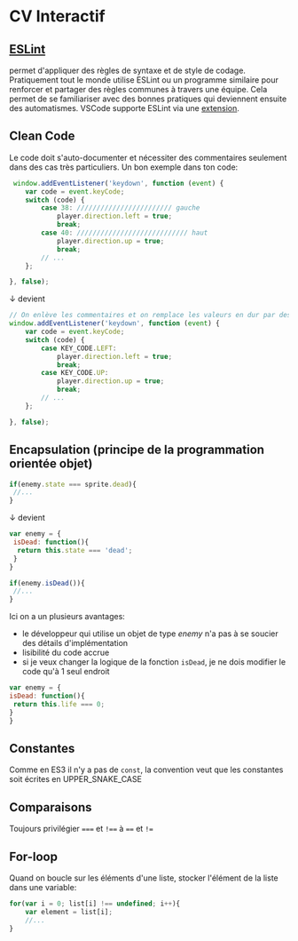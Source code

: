 # CV Interactif

## [ESLint](https://eslint.org/) 

permet d'appliquer des règles de syntaxe et de style de codage. Pratiquement tout le monde utilise ESLint ou un programme similaire pour renforcer et partager des règles communes à travers une équipe. Cela permet de se familiariser avec des bonnes pratiques qui deviennent ensuite des automatismes. VSCode supporte ESLint via une [extension](https://marketplace.visualstudio.com/items?itemName=dbaeumer.vscode-eslint).

## Clean Code
Le code doit s'auto-documenter et nécessiter des commentaires seulement dans des cas très particuliers. Un bon exemple dans ton code:
```js
 window.addEventListener('keydown', function (event) {
    var code = event.keyCode;
    switch (code) {
        case 38: //////////////////////// gauche    
            player.direction.left = true;
            break;
        case 40: //////////////////////////// haut
            player.direction.up = true;
            break;
        // ...    
    };

}, false);
```
↓ devient
```js
// On enlève les commentaires et on remplace les valeurs en dur par des variables aux noms explicites
window.addEventListener('keydown', function (event) {
    var code = event.keyCode;
    switch (code) {
        case KEY_CODE.LEFT:    
            player.direction.left = true;
            break;
        case KEY_CODE.UP:
            player.direction.up = true;
            break;
        // ...    
    };

}, false);
```

## Encapsulation (principe de la programmation orientée objet)
```js
if(enemy.state === sprite.dead){
 //...
}
```
↓ devient
```js
var enemy = {
 isDead: function(){
  return this.state === 'dead';
 }
}

if(enemy.isDead()){
 //...
}
```
Ici on a un plusieurs avantages:
 - le développeur qui utilise un objet de type *enemy* n'a pas à se soucier des détails d'implémentation
 - lisibilité du code accrue
 - si je veux changer la logique de la fonction ``isDead``, je ne dois modifier le code qu'à 1 seul endroit
 ```js
 var enemy = {
 isDead: function(){
  return this.life === 0;
 }
}
```

## Constantes
Comme en ES3 il n'y a pas de ``const``, la convention veut que les constantes soit écrites en UPPER_SNAKE_CASE

## Comparaisons 
Toujours privilégier ``===`` et ``!==`` à ``==`` et ``!=``

## For-loop
Quand on boucle sur les éléments d'une liste, stocker l'élément de la liste dans une variable:
```js
for(var i = 0; list[i] !== undefined; i++){
    var element = list[i];
    //...
}
```

